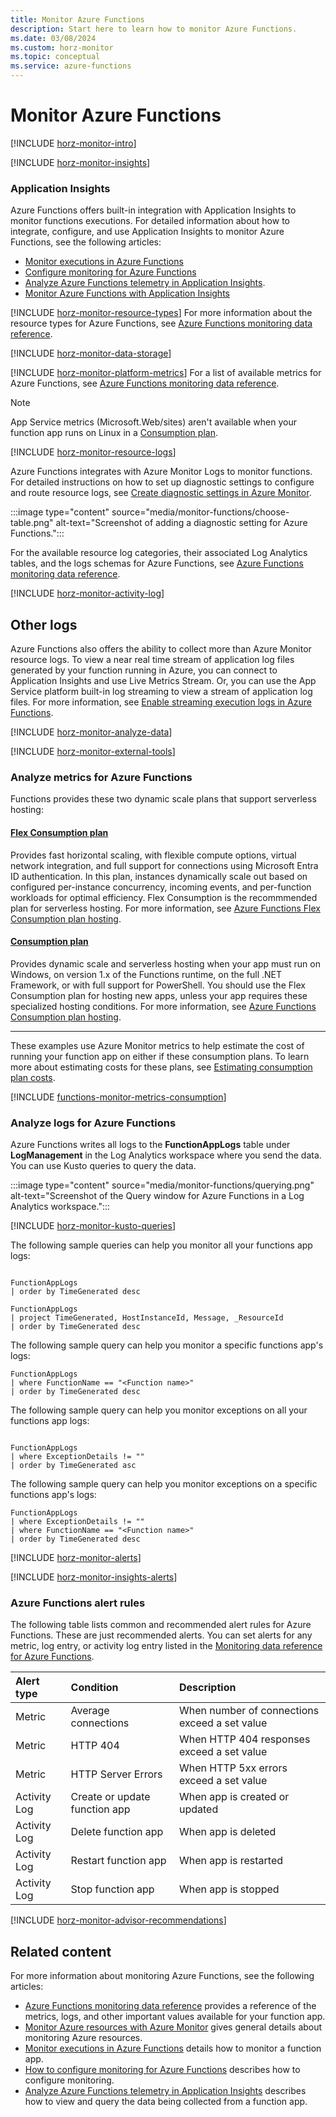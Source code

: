 ```yaml
---
title: Monitor Azure Functions
description: Start here to learn how to monitor Azure Functions.
ms.date: 03/08/2024
ms.custom: horz-monitor
ms.topic: conceptual
ms.service: azure-functions
---
```



# Monitor Azure Functions

[!INCLUDE [horz-monitor-intro](~/reusable-content/ce-skilling/azure/includes/azure-monitor/horizontals/horz-monitor-intro.md)]

[!INCLUDE [horz-monitor-insights](~/reusable-content/ce-skilling/azure/includes/azure-monitor/horizontals/horz-monitor-insights.md)]

### Application Insights

Azure Functions offers built-in integration with Application Insights to monitor functions executions. For detailed information about how to integrate, configure, and use Application Insights to monitor Azure Functions, see the following articles:

- [Monitor executions in Azure Functions](functions-monitoring.md)
- [Configure monitoring for Azure Functions](configure-monitoring.md)
- [Analyze Azure Functions telemetry in Application Insights](analyze-telemetry-data.md).
- [Monitor Azure Functions with Application Insights](/azure/azure-monitor/app/monitor-functions)

[!INCLUDE [horz-monitor-resource-types](~/reusable-content/ce-skilling/azure/includes/azure-monitor/horizontals/horz-monitor-resource-types.md)]
For more information about the resource types for Azure Functions, see [Azure Functions monitoring data reference](monitor-functions-reference.md).

[!INCLUDE [horz-monitor-data-storage](~/reusable-content/ce-skilling/azure/includes/azure-monitor/horizontals/horz-monitor-data-storage.md)]

[!INCLUDE [horz-monitor-platform-metrics](~/reusable-content/ce-skilling/azure/includes/azure-monitor/horizontals/horz-monitor-platform-metrics.md)]
For a list of available metrics for Azure Functions, see [Azure Functions monitoring data reference](monitor-functions-reference.md#metrics).

>[!NOTE]  
>App Service metrics (Microsoft.Web/sites) aren't available when your function app runs on Linux in a [Consumption plan](./consumption-plan.md).

[!INCLUDE [horz-monitor-resource-logs](~/reusable-content/ce-skilling/azure/includes/azure-monitor/horizontals/horz-monitor-resource-logs.md)]

Azure Functions integrates with Azure Monitor Logs to monitor functions. For detailed instructions on how to set up diagnostic settings to configure and route resource logs, see [Create diagnostic settings in Azure Monitor](/azure/azure-monitor/platform/diagnostic-settings).

:::image type="content" source="media/monitor-functions/choose-table.png" alt-text="Screenshot of adding a diagnostic setting for Azure Functions.":::

For the available resource log categories, their associated Log Analytics tables, and the logs schemas for Azure Functions, see [Azure Functions monitoring data reference](monitor-functions-reference.md#resource-logs).

[!INCLUDE [horz-monitor-activity-log](~/reusable-content/ce-skilling/azure/includes/azure-monitor/horizontals/horz-monitor-activity-log.md)]

## Other logs

Azure Functions also offers the ability to collect more than Azure Monitor resource logs. To view a near real time stream of application log files generated by your function running in Azure, you can connect to Application Insights and use Live Metrics Stream. Or, you can use the App Service platform built-in log streaming to view a stream of application log files. For more information, see [Enable streaming execution logs in Azure Functions](streaming-logs.md).

[!INCLUDE [horz-monitor-analyze-data](~/reusable-content/ce-skilling/azure/includes/azure-monitor/horizontals/horz-monitor-analyze-data.md)]

[!INCLUDE [horz-monitor-external-tools](~/reusable-content/ce-skilling/azure/includes/azure-monitor/horizontals/horz-monitor-external-tools.md)]

### Analyze metrics for Azure Functions

Functions provides these two dynamic scale plans that support serverless hosting:

#### [Flex Consumption plan](#tab/flex-consumption-plan)

Provides fast horizontal scaling, with flexible compute options, virtual network integration, and full support for connections using Microsoft Entra ID authentication. In this plan, instances dynamically scale out based on configured per-instance concurrency, incoming events, and per-function workloads for optimal efficiency. Flex Consumption is the recommmended plan for serverless hosting. For more information, see [Azure Functions Flex Consumption plan hosting](flex-consumption-plan.md).

#### [Consumption plan](#tab/consumption-plan)

Provides dynamic scale and serverless hosting when your app must run on Windows, on version 1.x of the Functions runtime, on the full .NET Framework, or with full support for PowerShell. You should use the Flex Consumption plan for hosting new apps, unless your app requires these specialized hosting conditions. For more information, see [Azure Functions Consumption plan hosting](consumption-plan.md). 

---

These examples use Azure Monitor metrics to help estimate the cost of running your function app on either if these consumption plans. To learn more about estimating costs for these plans, see [Estimating consumption plan costs](functions-consumption-costs.md).

[!INCLUDE [functions-monitor-metrics-consumption](../../includes/functions-monitor-metrics-consumption.md)]  


### Analyze logs for Azure Functions

Azure Functions writes all logs to the **FunctionAppLogs** table under **LogManagement** in the Log Analytics workspace where you send the data. You can use Kusto queries to query the data.

:::image type="content" source="media/monitor-functions/querying.png" alt-text="Screenshot of the Query window for Azure Functions in a Log Analytics workspace.":::

[!INCLUDE [horz-monitor-kusto-queries](~/reusable-content/ce-skilling/azure/includes/azure-monitor/horizontals/horz-monitor-kusto-queries.md)]

The following sample queries can help you monitor all your functions app logs:

```Kusto

FunctionAppLogs
| order by TimeGenerated desc

```

```Kusto
FunctionAppLogs
| project TimeGenerated, HostInstanceId, Message, _ResourceId
| order by TimeGenerated desc
```

The following sample query can help you monitor a specific functions app's logs:

```Kusto
FunctionAppLogs
| where FunctionName == "<Function name>" 
| order by TimeGenerated desc
```

The following sample query can help you monitor exceptions on all your functions app logs:

```Kusto

FunctionAppLogs
| where ExceptionDetails != ""  
| order by TimeGenerated asc

```

The following sample query can help you monitor exceptions on a specific functions app's logs:

```Kusto
FunctionAppLogs
| where ExceptionDetails != ""  
| where FunctionName == "<Function name>" 
| order by TimeGenerated desc
```

[!INCLUDE [horz-monitor-alerts](~/reusable-content/ce-skilling/azure/includes/azure-monitor/horizontals/horz-monitor-alerts.md)]

[!INCLUDE [horz-monitor-insights-alerts](~/reusable-content/ce-skilling/azure/includes/azure-monitor/horizontals/horz-monitor-insights-alerts.md)]

### Azure Functions alert rules
The following table lists common and recommended alert rules for Azure Functions. These are just recommended alerts. You can set alerts for any metric, log entry, or activity log entry listed in the [Monitoring data reference for Azure Functions](monitor-functions-reference.md).


| Alert type | Condition | Description  |
|:---|:---|:---|
| Metric | Average connections| When number of connections exceed a set value|
| Metric | HTTP 404| When HTTP 404 responses exceed a set value|
| Metric | HTTP Server Errors| When HTTP 5xx errors exceed a set value|
| Activity Log | Create or update function app | When app is created or updated|
| Activity Log | Delete function app | When app is deleted|
| Activity Log | Restart function app| When app is restarted|
| Activity Log | Stop function app| When app is stopped|

[!INCLUDE [horz-monitor-advisor-recommendations](~/reusable-content/ce-skilling/azure/includes/azure-monitor/horizontals/horz-monitor-advisor-recommendations.md)]


## Related content

For more information about monitoring Azure Functions, see the following articles:

- [Azure Functions monitoring data reference](monitor-functions-reference.md) provides a reference of the metrics, logs, and other important values available for your function app.
- [Monitor Azure resources with Azure Monitor](/azure/azure-monitor/essentials/monitor-azure-resource) gives general details about monitoring Azure resources.
- [Monitor executions in Azure Functions](functions-monitoring.md) details how to monitor a function app.
- [How to configure monitoring for Azure Functions](configure-monitoring.md) describes how to configure monitoring.
- [Analyze Azure Functions telemetry in Application Insights](analyze-telemetry-data.md) describes how to view and query the data being collected from a function app.

